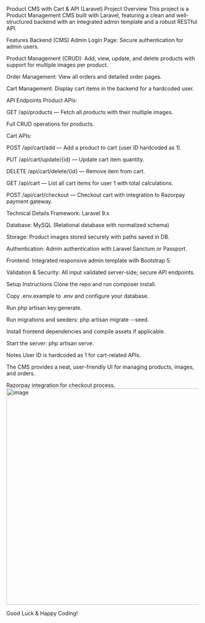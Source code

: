 Product CMS with Cart & API (Laravel)
Project Overview
This project is a Product Management CMS built with Laravel, featuring a clean and well-structured backend with an integrated admin template and a robust RESTful API.

Features
Backend (CMS)
Admin Login Page: Secure authentication for admin users.

Product Management (CRUD): Add, view, update, and delete products with support for multiple images per product.

Order Management: View all orders and detailed order pages.

Cart Management: Display cart items in the backend for a hardcoded user.

API Endpoints
Product APIs:

GET /api/products — Fetch all products with their multiple images.

Full CRUD operations for products.

Cart APIs:

POST /api/cart/add — Add a product to cart (user ID hardcoded as 1).

PUT /api/cart/update/{id} — Update cart item quantity.

DELETE /api/cart/delete/{id} — Remove item from cart.

GET /api/cart — List all cart items for user 1 with total calculations.

POST /api/cart/checkout — Checkout cart with integration to Razorpay payment gateway.

Technical Details
Framework: Laravel 9.x

Database: MySQL (Relational database with normalized schema)

Storage: Product images stored securely with paths saved in DB.

Authentication: Admin authentication with Laravel Sanctum or Passport.

Frontend: Integrated responsive admin template with Bootstrap 5.

Validation & Security: All input validated server-side; secure API endpoints.

Setup Instructions
Clone the repo and run composer install.

Copy .env.example to .env and configure your database.

Run php artisan key:generate.

Run migrations and seeders: php artisan migrate --seed.

Install frontend dependencies and compile assets if applicable.

Start the server: php artisan serve.

Notes
User ID is hardcoded as 1 for cart-related APIs.

The CMS provides a neat, user-friendly UI for managing products, images, and orders.

Razorpay integration for checkout process.
<img width="1355" height="567" alt="image" src="https://github.com/user-attachments/assets/beea02e3-7bd3-4baf-a635-d9a9426d0e74" />


Good Luck & Happy Coding!
